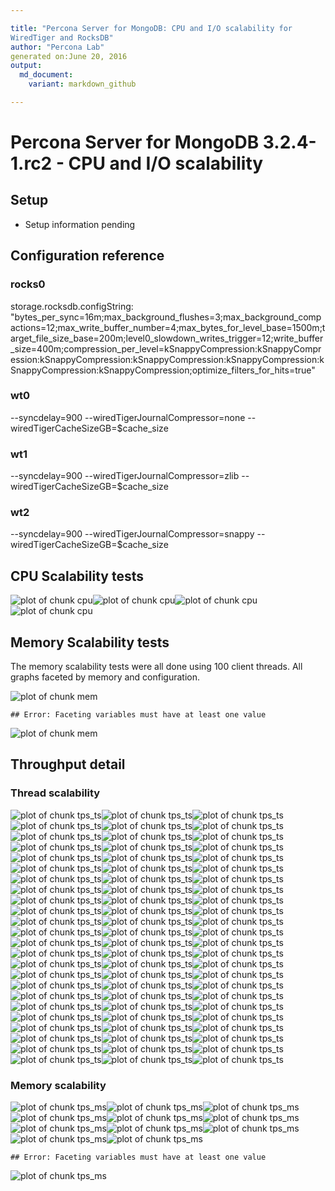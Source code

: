 ```yaml
---

title: "Percona Server for MongoDB: CPU and I/O scalability for
WiredTiger and RocksDB"
author: "Percona Lab"
generated on:June 20, 2016
output:
  md_document:
    variant: markdown_github

---
```



# Percona Server for MongoDB 3.2.4-1.rc2 - CPU and I/O scalability 

## Setup

* Setup information pending 

## Configuration reference

### rocks0

storage.rocksdb.configString:
"bytes_per_sync=16m;max_background_flushes=3;max_background_compactions=12;max_write_buffer_number=4;max_bytes_for_level_base=1500m;target_file_size_base=200m;level0_slowdown_writes_trigger=12;write_buffer_size=400m;compression_per_level=kSnappyCompression:kSnappyCompression:kSnappyCompression:kSnappyCompression:kSnappyCompression:kSnappyCompression:kSnappyCompression;optimize_filters_for_hits=true"

### wt0

--syncdelay=900 --wiredTigerJournalCompressor=none --wiredTigerCacheSizeGB=$cache_size

### wt1

--syncdelay=900 --wiredTigerJournalCompressor=zlib --wiredTigerCacheSizeGB=$cache_size

### wt2

--syncdelay=900 --wiredTigerJournalCompressor=snappy --wiredTigerCacheSizeGB=$cache_size

## CPU Scalability tests 

![plot of chunk cpu](figure/cpu-1.png)![plot of chunk cpu](figure/cpu-2.png)![plot of chunk cpu](figure/cpu-3.png)![plot of chunk cpu](figure/cpu-4.png)

## Memory Scalability tests

The memory scalability tests were all done using 100 client threads.
All graphs faceted by memory and configuration. 

![plot of chunk mem](figure/mem-1.png)

```
## Error: Faceting variables must have at least one value
```

![plot of chunk mem](figure/mem-2.png)

## Throughput detail 

### Thread scalability 

![plot of chunk tps_ts](figure/tps_ts-1.png)![plot of chunk tps_ts](figure/tps_ts-2.png)![plot of chunk tps_ts](figure/tps_ts-3.png)![plot of chunk tps_ts](figure/tps_ts-4.png)![plot of chunk tps_ts](figure/tps_ts-5.png)![plot of chunk tps_ts](figure/tps_ts-6.png)![plot of chunk tps_ts](figure/tps_ts-7.png)![plot of chunk tps_ts](figure/tps_ts-8.png)![plot of chunk tps_ts](figure/tps_ts-9.png)![plot of chunk tps_ts](figure/tps_ts-10.png)![plot of chunk tps_ts](figure/tps_ts-11.png)![plot of chunk tps_ts](figure/tps_ts-12.png)![plot of chunk tps_ts](figure/tps_ts-13.png)![plot of chunk tps_ts](figure/tps_ts-14.png)![plot of chunk tps_ts](figure/tps_ts-15.png)![plot of chunk tps_ts](figure/tps_ts-16.png)![plot of chunk tps_ts](figure/tps_ts-17.png)![plot of chunk tps_ts](figure/tps_ts-18.png)![plot of chunk tps_ts](figure/tps_ts-19.png)![plot of chunk tps_ts](figure/tps_ts-20.png)![plot of chunk tps_ts](figure/tps_ts-21.png)![plot of chunk tps_ts](figure/tps_ts-22.png)![plot of chunk tps_ts](figure/tps_ts-23.png)![plot of chunk tps_ts](figure/tps_ts-24.png)![plot of chunk tps_ts](figure/tps_ts-25.png)![plot of chunk tps_ts](figure/tps_ts-26.png)![plot of chunk tps_ts](figure/tps_ts-27.png)![plot of chunk tps_ts](figure/tps_ts-28.png)![plot of chunk tps_ts](figure/tps_ts-29.png)![plot of chunk tps_ts](figure/tps_ts-30.png)![plot of chunk tps_ts](figure/tps_ts-31.png)![plot of chunk tps_ts](figure/tps_ts-32.png)![plot of chunk tps_ts](figure/tps_ts-33.png)![plot of chunk tps_ts](figure/tps_ts-34.png)![plot of chunk tps_ts](figure/tps_ts-35.png)![plot of chunk tps_ts](figure/tps_ts-36.png)![plot of chunk tps_ts](figure/tps_ts-37.png)![plot of chunk tps_ts](figure/tps_ts-38.png)![plot of chunk tps_ts](figure/tps_ts-39.png)![plot of chunk tps_ts](figure/tps_ts-40.png)![plot of chunk tps_ts](figure/tps_ts-41.png)![plot of chunk tps_ts](figure/tps_ts-42.png)![plot of chunk tps_ts](figure/tps_ts-43.png)![plot of chunk tps_ts](figure/tps_ts-44.png)![plot of chunk tps_ts](figure/tps_ts-45.png)![plot of chunk tps_ts](figure/tps_ts-46.png)![plot of chunk tps_ts](figure/tps_ts-47.png)![plot of chunk tps_ts](figure/tps_ts-48.png)![plot of chunk tps_ts](figure/tps_ts-49.png)![plot of chunk tps_ts](figure/tps_ts-50.png)![plot of chunk tps_ts](figure/tps_ts-51.png)![plot of chunk tps_ts](figure/tps_ts-52.png)![plot of chunk tps_ts](figure/tps_ts-53.png)![plot of chunk tps_ts](figure/tps_ts-54.png)![plot of chunk tps_ts](figure/tps_ts-55.png)![plot of chunk tps_ts](figure/tps_ts-56.png)![plot of chunk tps_ts](figure/tps_ts-57.png)![plot of chunk tps_ts](figure/tps_ts-58.png)![plot of chunk tps_ts](figure/tps_ts-59.png)![plot of chunk tps_ts](figure/tps_ts-60.png)![plot of chunk tps_ts](figure/tps_ts-61.png)![plot of chunk tps_ts](figure/tps_ts-62.png)![plot of chunk tps_ts](figure/tps_ts-63.png)![plot of chunk tps_ts](figure/tps_ts-64.png)![plot of chunk tps_ts](figure/tps_ts-65.png)![plot of chunk tps_ts](figure/tps_ts-66.png)![plot of chunk tps_ts](figure/tps_ts-67.png)![plot of chunk tps_ts](figure/tps_ts-68.png)![plot of chunk tps_ts](figure/tps_ts-69.png)![plot of chunk tps_ts](figure/tps_ts-70.png)![plot of chunk tps_ts](figure/tps_ts-71.png)![plot of chunk tps_ts](figure/tps_ts-72.png)

### Memory scalability

![plot of chunk tps_ms](figure/tps_ms-1.png)![plot of chunk tps_ms](figure/tps_ms-2.png)![plot of chunk tps_ms](figure/tps_ms-3.png)![plot of chunk tps_ms](figure/tps_ms-4.png)![plot of chunk tps_ms](figure/tps_ms-5.png)![plot of chunk tps_ms](figure/tps_ms-6.png)![plot of chunk tps_ms](figure/tps_ms-7.png)![plot of chunk tps_ms](figure/tps_ms-8.png)![plot of chunk tps_ms](figure/tps_ms-9.png)![plot of chunk tps_ms](figure/tps_ms-10.png)![plot of chunk tps_ms](figure/tps_ms-11.png)

```
## Error: Faceting variables must have at least one value
```

![plot of chunk tps_ms](figure/tps_ms-12.png)

